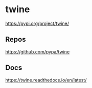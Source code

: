# twine

<https://pypi.org/project/twine/>

## Repos

<https://github.com/pypa/twine>

## Docs

<https://twine.readthedocs.io/en/latest/>
